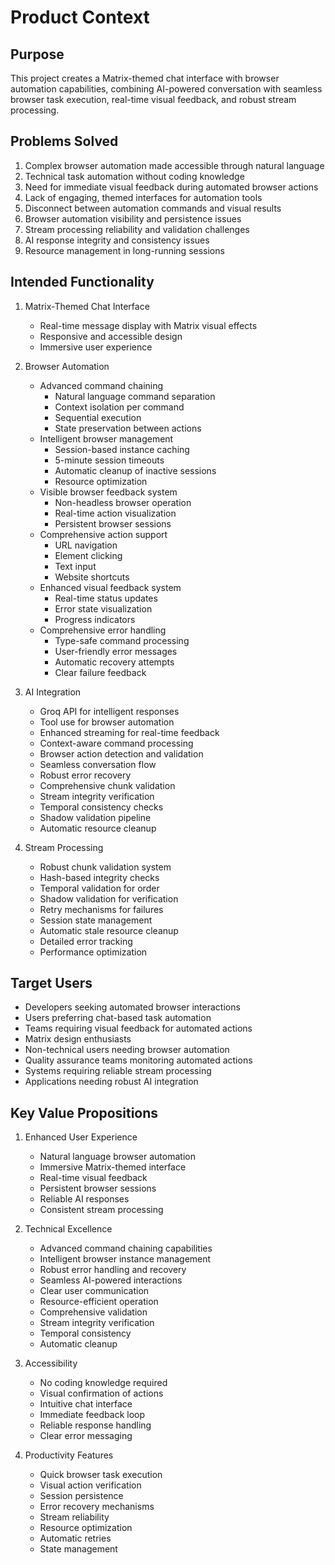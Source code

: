 # Product Context

## Purpose
This project creates a Matrix-themed chat interface with browser automation capabilities, combining AI-powered conversation with seamless browser task execution, real-time visual feedback, and robust stream processing.

## Problems Solved
1. Complex browser automation made accessible through natural language
2. Technical task automation without coding knowledge
3. Need for immediate visual feedback during automated browser actions
4. Lack of engaging, themed interfaces for automation tools
5. Disconnect between automation commands and visual results
6. Browser automation visibility and persistence issues
7. Stream processing reliability and validation challenges
8. AI response integrity and consistency issues
9. Resource management in long-running sessions

## Intended Functionality
1. Matrix-Themed Chat Interface
   - Real-time message display with Matrix visual effects
   - Responsive and accessible design
   - Immersive user experience

2. Browser Automation
   - Advanced command chaining
     - Natural language command separation
     - Context isolation per command
     - Sequential execution
     - State preservation between actions
   - Intelligent browser management
     - Session-based instance caching
     - 5-minute session timeouts
     - Automatic cleanup of inactive sessions
     - Resource optimization
   - Visible browser feedback system
     - Non-headless browser operation
     - Real-time action visualization
     - Persistent browser sessions
   - Comprehensive action support
     - URL navigation
     - Element clicking
     - Text input
     - Website shortcuts
   - Enhanced visual feedback system
     - Real-time status updates
     - Error state visualization
     - Progress indicators
   - Comprehensive error handling
     - Type-safe command processing
     - User-friendly error messages
     - Automatic recovery attempts
     - Clear failure feedback

3. AI Integration
   - Groq API for intelligent responses
   - Tool use for browser automation
   - Enhanced streaming for real-time feedback
   - Context-aware command processing
   - Browser action detection and validation
   - Seamless conversation flow
   - Robust error recovery
   - Comprehensive chunk validation
   - Stream integrity verification
   - Temporal consistency checks
   - Shadow validation pipeline
   - Automatic resource cleanup

4. Stream Processing
   - Robust chunk validation system
   - Hash-based integrity checks
   - Temporal validation for order
   - Shadow validation for verification
   - Retry mechanisms for failures
   - Session state management
   - Automatic stale resource cleanup
   - Detailed error tracking
   - Performance optimization

## Target Users
- Developers seeking automated browser interactions
- Users preferring chat-based task automation
- Teams requiring visual feedback for automated actions
- Matrix design enthusiasts
- Non-technical users needing browser automation
- Quality assurance teams monitoring automated actions
- Systems requiring reliable stream processing
- Applications needing robust AI integration

## Key Value Propositions
1. Enhanced User Experience
   - Natural language browser automation
   - Immersive Matrix-themed interface
   - Real-time visual feedback
   - Persistent browser sessions
   - Reliable AI responses
   - Consistent stream processing

2. Technical Excellence
   - Advanced command chaining capabilities
   - Intelligent browser instance management
   - Robust error handling and recovery
   - Seamless AI-powered interactions
   - Clear user communication
   - Resource-efficient operation
   - Comprehensive validation
   - Stream integrity verification
   - Temporal consistency
   - Automatic cleanup

3. Accessibility
   - No coding knowledge required
   - Visual confirmation of actions
   - Intuitive chat interface
   - Immediate feedback loop
   - Reliable response handling
   - Clear error messaging

4. Productivity Features
   - Quick browser task execution
   - Visual action verification
   - Session persistence
   - Error recovery mechanisms
   - Stream reliability
   - Resource optimization
   - Automatic retries
   - State management
